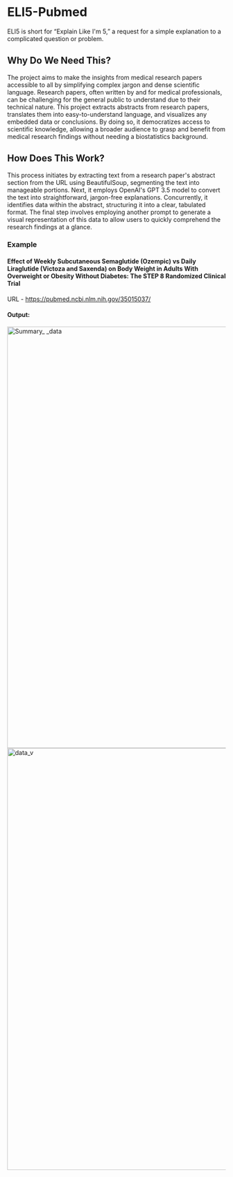 # ELI5-Pubmed

ELI5 is short for “Explain Like I'm 5,” a request for a simple explanation to a complicated question or problem.

## Why Do We Need This? 
The project aims to make the insights from medical research papers accessible to all by simplifying complex jargon and dense scientific language. Research papers, often written by and for medical professionals, can be challenging for the general public to understand due to their technical nature. This project extracts abstracts from research papers, translates them into easy-to-understand language, and visualizes any embedded data or conclusions. By doing so, it democratizes access to scientific knowledge, allowing a broader audience to grasp and benefit from medical research findings without needing a biostatistics background. 

## How Does This Work?
This process initiates by extracting text from a research paper's abstract section from the URL using BeautifulSoup, segmenting the text into manageable portions. Next, it employs OpenAI's GPT 3.5 model to convert the text into straightforward, jargon-free explanations. Concurrently, it identifies data within the abstract, structuring it into a clear, tabulated format. The final step involves employing another prompt to generate a visual representation of this data to allow users to quickly comprehend the research findings at a glance.


### Example 
#### Effect of Weekly Subcutaneous Semaglutide (Ozempic) vs Daily Liraglutide (Victoza and Saxenda) on Body Weight in Adults With Overweight or Obesity Without Diabetes: The STEP 8 Randomized Clinical Trial 
URL - https://pubmed.ncbi.nlm.nih.gov/35015037/

#### Output: 
<img width="970" alt="Summary_ _data" src="https://github.com/akshayysinngh/ELI5-Pubmed/assets/91548001/bb6e52ec-0f2f-4669-aaa5-caaaea3cc16d">
<img width="971" alt="data_v" src="https://github.com/akshayysinngh/ELI5-Pubmed/assets/91548001/891f4e8b-c99c-4d2f-b127-f54918aa1da2">

